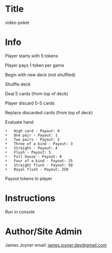 # Title
video-poker

# Info
Player starts with 5 tokens

Player pays 1 token per game

Begin with new deck (not shuffled)

Shuffle deck

Deal 5 cards (from top of deck)

Player discard 0-5 cards

Replace discarded cards (from top of deck)

Evaluate hand

	•	High card - Payout: 0
	•	One pair - Payout: 1
	•	Two pairs - Payout: 2
	•	Three of a kind - Payout: 3
	•	Straight - Payout: 4
	•	Flush - Payout: 5
	•	Full house - Payout: 6
 	•	Four of a kind - Payout: 25
	•	Straight flush - Payout: 50
	•	Royal flush - Payout: 250

Payout tokens to player

# Instructions
Run in console

# Author/Site Admin
James Joyner
email: james.joyner.dev@gmail.com
